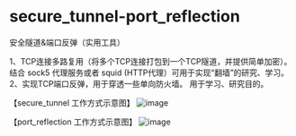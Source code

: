 # secure_tunnel-port_reflection
安全隧道&amp;端口反弹（实用工具）

1、TCP连接多路复用（将多个TCP连接打包到一个TCP隧道，并提供简单加密）。 
   结合 sock5 代理服务或者 squid (HTTP代理）可用于实现“翻墙”的研究、学习。 
2、实现TCP端口反弹，用于穿透一些单向防火墙。 
  用于学习、研究目的。

【secure_tunnel 工作方式示意图】
![image](https://raw.githubusercontent.com/wanpf/secure_tunnel-port_reflection/master/secure_tunnel.png)

【port_reflection 工作方式示意图】
![image](https://raw.githubusercontent.com/wanpf/secure_tunnel-port_reflection/master/port_reflection.png)




